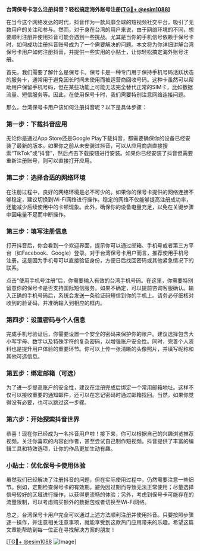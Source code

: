 **台湾保号卡怎么注册抖音？轻松搞定海外账号注册[[TG💪+ @esim1088](https://t.me/s/esim1088)]**

在当今这个网络发达的时代，抖音作为一款风靡全球的短视频社交平台，吸引了无数用户的关注和参与。然而，对于身在台湾的用户来说，由于网络环境的不同，想要顺利注册并使用抖音可能会遇到一些挑战。尤其是当你的手机信号依赖于保号卡时，如何成功注册抖音账号成为了一个需要解决的问题。本文将为你详细讲解台湾保号卡用户如何注册抖音，并提供一些实用的小贴士，让你轻松搞定海外账号注册。

首先，我们需要了解什么是保号卡。保号卡是一种专门用于保持手机号码活跃状态的服务卡，通常用于避免因长时间未使用而被运营商回收号码。这种卡虽然可以帮助用户保留手机号码，但在某些功能上可能无法完全替代正常的SIM卡，比如数据流量、短信服务等。因此，在使用保号卡时，我们需要特别注意网络连接问题。

那么，台湾保号卡用户该如何注册抖音呢？以下是具体步骤：

### **第一步：下载抖音应用**
无论你是通过App Store还是Google Play下载抖音，都需要确保你的设备已经安装了最新的版本。如果你之前从未安装过抖音，可以从应用商店直接搜索“TikTok”或“抖音”，然后点击下载按钮进行安装。如果你已经安装了抖音但需要重新注册账号，则可以直接打开应用。

### **第二步：选择合适的网络环境**
在注册过程中，良好的网络环境是必不可少的。如果你的保号卡提供的网络连接不够稳定，建议切换到Wi-Fi网络进行操作。稳定的网络不仅能够提高注册成功率，还能减少后续使用中的卡顿现象。此外，确保你的设备电量充足，以免在关键步骤中因电量不足而中断操作。

### **第三步：填写注册信息**
打开抖音后，你会看到一个欢迎界面，提示你可以通过邮箱、手机号或者第三方平台（如Facebook、Google）登录。对于台湾保号卡用户而言，推荐使用手机号注册。这是因为手机号可以直接验证身份，方便日后找回密码或其他紧急情况下的联系。

点击“使用手机号注册”后，你需要输入有效的台湾手机号码。在这里，你需要特别留意你的保号卡是否支持国际短信服务。如果不确定，可以提前咨询客服确认。输入正确的手机号码后，系统会发送一条验证码短信到你的手机上。请务必仔细核对收到的验证码，并准确输入到相应的框内。

### **第四步：设置密码与个人信息**
完成手机号验证后，你需要设置一个安全的密码来保护你的账户。建议选择包含大小写字母、数字以及特殊字符的复杂密码，以增强账户安全性。同时，完善个人资料也是提升用户体验的重要环节。你可以上传一张清晰的头像照片，并填写昵称和其他可选信息。

### **第五步：绑定邮箱（可选）**
为了进一步提高账户的安全性，建议在注册完成后绑定一个常用邮箱地址。这样不仅可以接收重要的通知邮件，还可以在忘记密码时通过邮箱找回。当然，如果你觉得没有必要，也可以跳过这一步骤。

### **第六步：开始探索抖音世界**
恭喜！现在你已经成为一名抖音用户啦！接下来，你可以根据自己的兴趣浏览推荐视频，关注你喜欢的内容创作者，甚至尝试自己制作短视频。抖音提供了丰富的编辑工具和特效选项，让你的作品更加生动有趣。

### **小贴士：优化保号卡使用体验**
虽然我们已经解决了注册抖音的问题，但在实际使用过程中，仍然需要注意一些细节。例如，定期检查保号卡的有效期，避免因过期而导致无法正常使用；尽量选择信号较好的区域进行操作，以获得更流畅的体验；另外，考虑到保号卡可能存在的流量限制，可以考虑购买额外的数据包或者切换至Wi-Fi网络。

总之，台湾保号卡用户完全可以通过上述方法顺利注册并使用抖音。只要按照步骤逐一操作，并注意相关注意事项，就能享受到这款热门应用带来的乐趣。希望这篇文章能帮助到每一位正在寻找解决方案的朋友！

[[TG💪+ @esim1088](https://t.me/s/esim1088) ![Image](https://i.postimg.cc/4NQfJmqS/Snipaste-2025-05-13-00-14-12.png)]